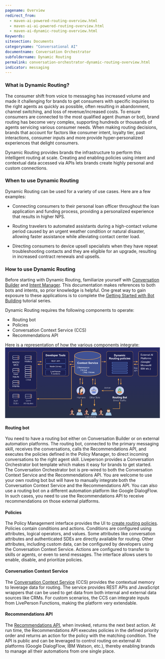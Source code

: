 ```yaml
---
pagename: Overview
redirect_from:
  - maven-ai-powered-routing-overview.html
  - maven-ai-ai-powered-routing-overview.html
  - maven-ai-dynamic-routing-overview.html
Keywords:
sitesection: Documents
categoryname: "Conversational AI"
documentname: Conversation Orchestrator
subfoldername: Dynamic Routing
permalink: conversation-orchestrator-dynamic-routing-overview.html
indicator: messaging
---
```


### What is Dynamic Routing?

The consumer shift from voice to messaging has increased volume and made it challenging for brands to get consumers with specific inquiries to the right agents as quickly as possible, often resulting in abandonment, channel switching, and loss of revenue/increased costs. To ensure consumers are connected to the most qualified agent (human or bot), brand routing has become very complex, supporting hundreds or thousands of agents servicing various consumer needs. When making routing decisions, brands that account for factors like consumer intent, loyalty tier, past interactions, consumer inputs and more provide hyper-personalized experiences that delight consumers.

Dynamic Routing provides brands the infrastructure to perform this intelligent routing at scale. Creating and enabling policies using intent and contextual data accessed via APIs lets brands create highly personal and custom connections.

### When to use Dynamic Routing

Dynamic Routing can be used for a variety of use cases. Here are a few examples: 

* Connecting consumers to their personal loan officer throughout the loan application and funding process, providing a personalized experience that results in higher NPS.

* Routing travelers to automated assistants during a high-contact volume period caused by an urgent weather condition or natural disaster, allowing faster assistance while alleviating contact center load.

* Directing consumers to device upsell specialists when they have repeat troubleshooting contacts and they are eligible for an upgrade, resulting in increased contract renewals and upsells.

### How to use Dynamic Routing

Before starting with Dynamic Routing, familiarize yourself with [Conversation Builder](tutorials-guides-getting-started-with-bot-building-overview.html) and [Intent Manager](intent-manager-overview.html). This documentation makes references to both bots and intents, so prior knowledge is helpful. One great way to gain exposure to these applications is to complete the [Getting Started with Bot Building](tutorials-guides-getting-started-with-bot-building-overview.html) tutorial series.

Dynamic Routing requires the following components to operate:
* Routing bot
* Policies
* Conversation Context Service (CCS)
* Recommendations API

Here is a representation of how the various components integrate:
<img class="fancyimage" width="800" src="img/convorchestrator/co_dr_components.png">

#### Routing bot
You need to have a routing bot either on Conversation Builder or on external automation platforms. The routing bot, connected to the primary messaging skill, receives the conversations, calls the Recommendations API, and executes the policies defined in the Policy Manager, to direct incoming conversations to the right agent skill. Liveperson provides a Conversation Orchestrator bot template which makes it easy for brands to get started. The Conversation Orchestrator bot is pre-wired to both the Conversation Context Service and the Recommendations API. You are welcome to use your own routing bot but will have to manually integrate both the Conversation Context Service and the Recommendations API. You can also use a routing bot on a different automation platform like Google DialogFlow. In such cases, you need to use the Recommendations API to receive recommendations on those external platforms. 

#### Policies
The Policy Management interface provides the UI to [create routing policies](conversation-orchestrator-dynamic-routing-creating-and-managing-policies.html). Policies contain conditions and actions. Conditions are configured using attributes, logical operators, and values. Some attributes like conversation attributes and authenticated SDEs are directly available for routing. Other attributes, including custom data, can be configured by developers using the Conversation Context Service. Actions are configured to transfer to skills or agents, or even to send messages. The interface allows users to enable, disable, and prioritize policies. 

#### Conversation Context Service
The [Conversation Context Service](conversation-orchestrator-conversation-context-service-overview.html) (CCS) provides the contextual memory to leverage data for routing. The service provides REST APIs and JavaScript wrappers that can be used to get data from both internal and external data sources like CRMs. For custom scenarios, the CCS can integrate inputs from LivePerson Functions, making the platform very extendable. 

#### Recommendations API
The [Recommendations API](conversation-orchestrator-recommendation-api-overview.html), when invoked, returns the next best action. At run time, the Recommendations API executes policies in the defined priority order and returns an action for the policy with the matching condition. The API is public and can be leveraged to control routing on external AI platforms (Google DialogFlow, IBM Watson, etc.), thereby enabling brands to manage all their automations from one single place.
